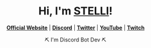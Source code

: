 <p align="center">
</p>

<h1 align="center">Hi, I'm <a href="https://github.com/stellidev">STELLI</a>!</h1>

<p align="center">
  <strong><a href="https://github.com/stellidev">Official Website</a></strong> |
  <strong><a href="https://discord.gg/nYXzaUS">Discord</a></strong> |
  <strong><a href="https://twitter.com/stellidev">Twitter</a></strong> |
  <strong><a href="https://www.youtube.com/channel/UCMDG3f8kmRtuTCu8kSIh6OQ">YouTube</a></strong> |
  <strong><a href="https://www.twitch.tv/stellidev">Twitch</a></strong>
</p>
<p align="center">⛏ I'm Discord Bot Dev ⛏</p>
